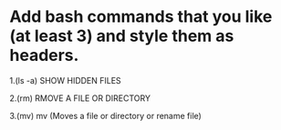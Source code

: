 # Add bash commands that you like (at least 3) and style them as headers.

1.(ls -a) SHOW HIDDEN FILES

2.(rm) RMOVE A FILE OR  DIRECTORY

3.(mv) mv <from> <to> (Moves a file or directory or rename file)

